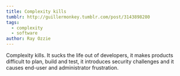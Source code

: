 ```yaml
---
title: Complexity kills
tumblr: http://guillermonkey.tumblr.com/post/3143898280
tags:
  - complexity
  - software
author: Ray Ozzie
---
```


Complexity kills. It sucks the life out of developers, it makes products difficult to plan, build and test, it introduces security challenges and it causes end-user and administrator frustration.
